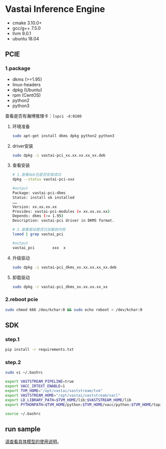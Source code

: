 # Vastai Inference Engine
- cmake 3.10.0+
- gcc/g++ 7.5.0
- llvm 9.0.1
- ubuntu 18.04

## PCIE
### 1.package

- dkms (>=1.95)
- linux-headers
- dpkg (Ubuntu)
- rpm  (CentOS)
- python2
- python3

查看是否有瀚博推理卡：`lspci -d:0100`


 1. 环境准备

    ```bash
    sudo apt-get install dkms dpkg python2 python3
    ```

 2. driver安装

    ```bash
    sudo dpkg -i vastai-pci_xx.xx.xx.xx_xx.deb
    ```

 3. 查看安装

    ```bash
    # 1.查看deb包是否安装成功
    dpkg --status vastai-pci-xxx

    #output
    Package: vastai-pci-dkms
    Status: install ok installed
    ……
    Version: xx.xx.xx.xx
    Provides: vastai-pci-modules (= xx.xx.xx.xx)
    Depends: dkms (>= 1.95)
    Description: vastai-pci driver in DKMS format.

    # 2.查看驱动是否已加载到内核
    lsmod | grep vastai_pci

    #output
    vastai_pci        xxx  x
    ```

 4. 升级驱动

    ```bash
    sudo dpkg -i vastai-pci_dkms_xx.xx.xx.xx_xx.deb
    ```

 5. 卸载驱动

    ```bash
    sudo dpkg -r vastai-pci_dkms_xx.xx.xx.xx_xx
    ```

### 2.reboot pcie
```bash
sudo chmod 666 /dev/kchar:0 && sudo echo reboot > /dev/kchar:0
```

## SDK

### step.1

```bash
pip install -r requirements.txt
```

### step.2

```bash
sudo vi ~/.bashrc

export VASTSTREAM_PIPELINE=true
export VACC_IRTEXT_ENABLE=1
export TVM_HOME="/opt/vastai/vaststream/tvm"
export VASTSTREAM_HOME="/opt/vastai/vaststream/vacl"
export LD_LIBRARY_PATH=$TVM_HOME/lib:$VASTSTREAM_HOME/lib
export PYTHONPATH=$TVM_HOME/python:$TVM_HOME/vacc/python:$TVM_HOME/topi/python:${PYTHONPATH}:$VASTSTREAM_HOME/python

source ~/.bashrc
```

## run sample

[请查看具体模型的使用说明](https://github.com/Vastai/VastModelZOO#Model-List)。

